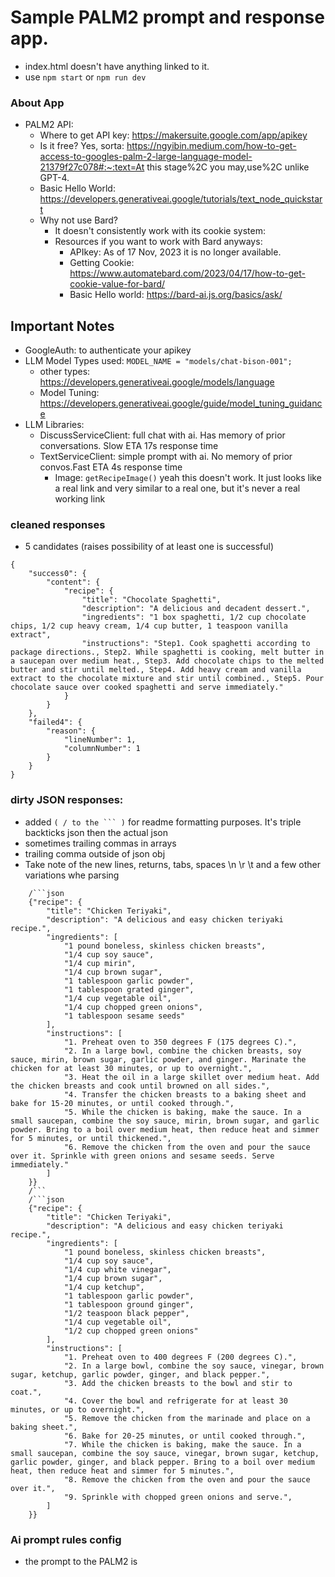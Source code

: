 # Sample PALM2 prompt and response app.
- index.html doesn't have anything linked to it.
- use `npm start` or `npm run dev`

### About App
- PALM2 API:
  - Where to get API key: https://makersuite.google.com/app/apikey 
  - Is it free? Yes, sorta: https://ngyibin.medium.com/how-to-get-access-to-googles-palm-2-large-language-model-21379f27c078#:~:text=At this stage%2C you may,use%2C unlike GPT-4. 
  - Basic Hello World: https://developers.generativeai.google/tutorials/text_node_quickstart 
  - Why not use Bard?
    - It doesn't consistently work with its cookie system: 
    - Resources if you want to work with Bard anyways: 
        - APIkey: As of 17 Nov, 2023 it is no longer available.
        - Getting Cookie: https://www.automatebard.com/2023/04/17/how-to-get-cookie-value-for-bard/ 
        - Basic Hello world: https://bard-ai.js.org/basics/ask/ 

## Important Notes
- GoogleAuth: to authenticate your apikey
- LLM Model Types used: `MODEL_NAME = "models/chat-bison-001";`
    - other types: https://developers.generativeai.google/models/language 
    - Model Tuning: https://developers.generativeai.google/guide/model_tuning_guidance
- LLM Libraries: 
    - DiscussServiceClient: full chat with ai. Has memory of prior conversations. Slow ETA 17s response time
    - TextServiceClient: simple prompt with ai. No memory of prior convos.Fast ETA 4s response time
        - Image: `getRecipeImage()` yeah this doesn't work. It just looks like a real link and very similar to a real one, but it's never a real working link 


### cleaned responses 
- 5 candidates (raises possibility of at least one is successful)

```
{
    "success0": {
        "content": {
            "recipe": {
                "title": "Chocolate Spaghetti",
                "description": "A delicious and decadent dessert.",
                "ingredients": "1 box spaghetti, 1/2 cup chocolate chips, 1/2 cup heavy cream, 1/4 cup butter, 1 teaspoon vanilla extract",
                "instructions": "Step1. Cook spaghetti according to package directions., Step2. While spaghetti is cooking, melt butter in a saucepan over medium heat., Step3. Add chocolate chips to the melted butter and stir until melted., Step4. Add heavy cream and vanilla extract to the chocolate mixture and stir until combined., Step5. Pour chocolate sauce over cooked spaghetti and serve immediately."
            }
        }
    },
    "failed4": {
        "reason": {
            "lineNumber": 1,
            "columnNumber": 1
        }
    }
}
```

### dirty JSON responses: 
- added `( / to the ``` )` for readme formatting purposes. It's triple backticks json then the actual json
- sometimes trailing commas in arrays
- trailing comma outside of json obj 
- Take note of the new lines, returns, tabs, spaces \n \r \t and a few other variations whe parsing

```
    /```json
    {"recipe": {
        "title": "Chicken Teriyaki",
        "description": "A delicious and easy chicken teriyaki recipe.",
        "ingredients": [
            "1 pound boneless, skinless chicken breasts",
            "1/4 cup soy sauce",
            "1/4 cup mirin",
            "1/4 cup brown sugar",
            "1 tablespoon garlic powder",
            "1 tablespoon grated ginger",
            "1/4 cup vegetable oil",
            "1/4 cup chopped green onions",
            "1 tablespoon sesame seeds"
        ],
        "instructions": [
            "1. Preheat oven to 350 degrees F (175 degrees C).",
            "2. In a large bowl, combine the chicken breasts, soy sauce, mirin, brown sugar, garlic powder, and ginger. Marinate the chicken for at least 30 minutes, or up to overnight.",
            "3. Heat the oil in a large skillet over medium heat. Add the chicken breasts and cook until browned on all sides.",
            "4. Transfer the chicken breasts to a baking sheet and bake for 15-20 minutes, or until cooked through.",
            "5. While the chicken is baking, make the sauce. In a small saucepan, combine the soy sauce, mirin, brown sugar, and garlic powder. Bring to a boil over medium heat, then reduce heat and simmer for 5 minutes, or until thickened.",
            "6. Remove the chicken from the oven and pour the sauce over it. Sprinkle with green onions and sesame seeds. Serve immediately."
        ]
    }}
    /```
    /```json
    {"recipe": {
        "title": "Chicken Teriyaki",
        "description": "A delicious and easy chicken teriyaki recipe.",
        "ingredients": [
            "1 pound boneless, skinless chicken breasts",
            "1/4 cup soy sauce",
            "1/4 cup white vinegar",
            "1/4 cup brown sugar",
            "1/4 cup ketchup",
            "1 tablespoon garlic powder",
            "1 tablespoon ground ginger",
            "1/2 teaspoon black pepper",
            "1/4 cup vegetable oil",
            "1/2 cup chopped green onions"
        ],
        "instructions": [
            "1. Preheat oven to 400 degrees F (200 degrees C).",
            "2. In a large bowl, combine the soy sauce, vinegar, brown sugar, ketchup, garlic powder, ginger, and black pepper.",
            "3. Add the chicken breasts to the bowl and stir to coat.",
            "4. Cover the bowl and refrigerate for at least 30 minutes, or up to overnight.",
            "5. Remove the chicken from the marinade and place on a baking sheet.",
            "6. Bake for 20-25 minutes, or until cooked through.",
            "7. While the chicken is baking, make the sauce. In a small saucepan, combine the soy sauce, vinegar, brown sugar, ketchup, garlic powder, ginger, and black pepper. Bring to a boil over medium heat, then reduce heat and simmer for 5 minutes.",
            "8. Remove the chicken from the oven and pour the sauce over it.",
            "9. Sprinkle with chopped green onions and serve.",
        ]
    }}
```

### Ai prompt rules config
- the prompt to the PALM2 is 